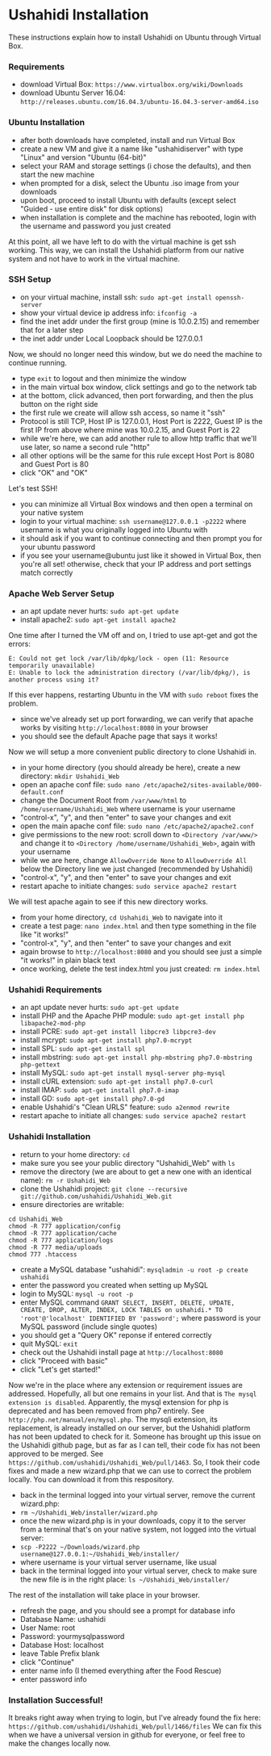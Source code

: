 # Ushahidi Installation

These instructions explain how to install Ushahidi on Ubuntu through Virtual Box.

### Requirements
- download Virtual Box: `https://www.virtualbox.org/wiki/Downloads`
- download Ubuntu Server 16.04: `http://releases.ubuntu.com/16.04.3/ubuntu-16.04.3-server-amd64.iso`

### Ubuntu Installation
- after both downloads have completed, install and run Virtual Box
- create a new VM and give it a name like "ushahidiserver" with type "Linux" and version "Ubuntu (64-bit)"
- select your RAM and storage settings (i chose the defaults), and then start the new machine
- when prompted for a disk, select the Ubuntu .iso image from your downloads
- upon boot, proceed to install Ubuntu with defaults (except select "Guided - use entire disk" for disk options)
- when installation is complete and the machine has rebooted, login with the username and password you just created

At this point, all we have left to do with the virtual machine is get ssh working. This way, we can install the Ushahidi platform from our native system and not have to work in the virtual machine.

### SSH Setup
- on your virtual machine, install ssh: `sudo apt-get install openssh-server`
- show your virtual device ip address info: `ifconfig -a`
- find the inet addr under the first group (mine is 10.0.2.15) and remember that for a later step
- the inet addr under Local Loopback should be 127.0.0.1

Now, we should no longer need this window, but we do need the machine to continue running.

- type `exit` to logout and then minimize the window 
- in the main virtual box window, click settings and go to the network tab
- at the bottom, click advanced, then port forwarding, and then the plus button on the right side
- the first rule we create will allow ssh access, so name it "ssh"
- Protocol is still TCP, Host IP is 127.0.0.1, Host Port is 2222, Guest IP is the first IP from above where mine was 10.0.2.15, and Guest Port is 22
- while we're here, we can add another rule to allow http traffic that we'll use later, so name a second rule "http"
- all other options will be the same for this rule except Host Port is 8080 and Guest Port is 80
- click "OK" and "OK"

Let's test SSH!

- you can minimize all Virtual Box windows and then open a terminal on your native system
- login to your virtual machine: `ssh username@127.0.0.1 -p2222` where username is what you originally logged into Ubuntu with
- it should ask if you want to continue connecting and then prompt you for your ubuntu password
- if you see your username@ubuntu just like it showed in Virtual Box, then you're all set! otherwise, check that your IP address and port settings match correctly

### Apache Web Server Setup
- an apt update never hurts: `sudo apt-get update` 
- install apache2: `sudo apt-get install apache2`

One time after I turned the VM off and on, I tried to use apt-get and got the errors:
```
E: Could not get lock /var/lib/dpkg/lock - open (11: Resource temporarily unavailable)
E: Unable to lock the administration directory (/var/lib/dpkg/), is another process using it?
```
If this ever happens, restarting Ubuntu in the VM with `sudo reboot` fixes the problem.

- since we've already set up port forwarding, we can verify that apache works by visiting `http://localhost:8080` in your browser
- you should see the default Apache page that says it works!

Now we will setup a more convenient public directory to clone Ushahidi in.

- in your home directory (you should already be here), create a new directory: `mkdir Ushahidi_Web`
- open an apache conf file: `sudo nano /etc/apache2/sites-available/000-default.conf`
- change the Document Root from `/var/www/html` to `/home/username/Ushahidi_Web` where username is your username
- "control-x", "y", and then "enter" to save your changes and exit
- open the main apache conf file: `sudo nano /etc/apache2/apache2.conf`
- give permissions to the new root: scroll down to `<Directory /var/www/>` and change it to `<Directory /home/username/Ushahidi_Web>`, again with your username
- while we are here, change `AllowOverride None` to `AllowOverride All` below the Directory line we just changed (recommended by Ushahidi)
- "control-x", "y", and then "enter" to save your changes and exit
- restart apache to initiate changes: `sudo service apache2 restart`

We will test apache again to see if this new directory works.

- from your home directory, `cd Ushahidi_Web` to navigate into it
- create a test page: `nano index.html` and then type something in the file like "it works!"
- "control-x", "y", and then "enter" to save your changes and exit
- again browse to `http://localhost:8080` and you should see just a simple "it works!" in plain black text
- once working, delete the test index.html you just created: `rm index.html`

### Ushahidi Requirements
- an apt update never hurts: `sudo apt-get update`
- install PHP and the Apache PHP module: `sudo apt-get install php libapache2-mod-php`
- install PCRE: `sudo apt-get install libpcre3 libpcre3-dev`
- install mcrypt: `sudo apt-get install php7.0-mcrypt`
- install SPL: `sudo apt-get install spl`
- install mbstring: `sudo apt-get install php-mbstring php7.0-mbstring php-gettext`
- install MySQL: `sudo apt-get install mysql-server php-mysql`
- install cURL extension: `sudo apt-get install php7.0-curl`
- install IMAP: `sudo apt-get install php7.0-imap`
- install GD: `sudo apt-get install php7.0-gd`
- enable Ushahidi's "Clean URLS" feature: `sudo a2enmod rewrite`
- restart apache to initiate all changes: `sudo service apache2 restart`

### Ushahidi Installation
- return to your home directory: `cd`
- make sure you see your public directory "Ushahidi_Web" with `ls`
- remove the directory (we are about to get a new one with an identical name): `rm -r Ushahidi_Web`
- clone the Ushahidi project: `git clone --recursive git://github.com/ushahidi/Ushahidi_Web.git`
- ensure directories are writable:
```
cd Ushahidi_Web
chmod -R 777 application/config
chmod -R 777 application/cache
chmod -R 777 application/logs
chmod -R 777 media/uploads
chmod 777 .htaccess
```
- create a MySQL database "ushahidi": `mysqladmin -u root -p create ushahidi`
- enter the password you created when setting up MySQL
- login to MySQL: `mysql -u root -p`
- enter MySQL command `GRANT SELECT, INSERT, DELETE, UPDATE, CREATE, DROP, ALTER, INDEX, LOCK TABLES on ushahidi.* TO 'root'@'localhost' IDENTIFIED BY 'password';` where password is your MySQL password (include single quotes)
- you should get a "Query OK" reponse if entered correctly
- quit MySQL: `exit`
- check out the Ushahidi install page at `http://localhost:8080`
- click "Proceed with basic"
- click "Let's get started!"

Now we're in the place where any extension or requirement issues are addressed. Hopefully, all but one remains in your list. And that is `The mysql extension is disabled`. Apparently, the mysql extension for php is deprecated and has been removed from php7 entirely. See `http://php.net/manual/en/mysql.php`. The mysqli extension, its replacement, is already installed on our server, but the Ushahidi platform has not been updated to check for it. Someone has brought up this issue on the Ushahidi github page, but as far as I can tell, their code fix has not been approved to be merged. See `https://github.com/ushahidi/Ushahidi_Web/pull/1463`. So, I took their code fixes and made a new wizard.php that we can use to correct the problem locally. You can download it from this respository.

- back in the terminal logged into your virtual server, remove the current wizard.php:
- ```rm ~/Ushahidi_Web/installer/wizard.php```
- once the new wizard.php is in your downloads, copy it to the server from a terminal that's on your native system, not logged into the virtual server:
- ```scp -P2222 ~/Downloads/wizard.php username@127.0.0.1:~/Ushahidi_Web/installer/```
- where username is your virtual server username, like usual
- back in the terminal logged into your virtual server, check to make sure the new file is in the right place: `ls ~/Ushahidi_Web/installer/`

The rest of the installation will take place in your browser.

- refresh the page, and you should see a prompt for database info
- Database Name: ushahidi
- User Name: root
- Password: yourmysqlpassword
- Database Host: localhost
- leave Table Prefix blank
- click "Continue"
- enter name info (I themed everything after the Food Rescue)
- enter password info

### Installation Successful!

It breaks right away when trying to login, but I've already found the fix here: `https://github.com/ushahidi/Ushahidi_Web/pull/1466/files`
We can fix this when we have a universal version in github for everyone, or feel free to make the changes locally now.















